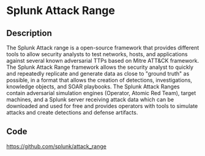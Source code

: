 # Splunk Attack Range

## Description
The Splunk Attack range is a open-source framework that provides different tools to allow security analysts to test networks, hosts, and applications against several known adversarial TTPs based on Mitre ATT&CK framework. The Splunk Attack Range framework allows the security analyst to quickly and repeatedly replicate and generate data as close to "ground truth" as possible, in a format that allows the creation of detections, investigations, knowledge objects, and SOAR playbooks. The Splunk Attack Ranges contain adversarial simulation engines (Operator, Atomic Red Team), target machines, and a Splunk server receiving attack data which can be downloaded and used for free and provides operators with tools to simulate attacks and create detections and defense artifacts.

## Code
https://github.com/splunk/attack_range
